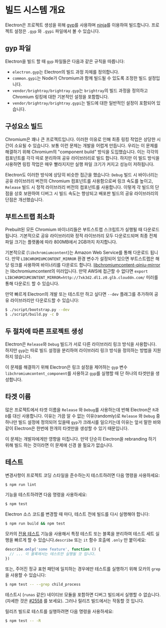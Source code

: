 # 빌드 시스템 개요

Electron은 프로젝트 생성을 위해 [gyp](https://gyp.gsrc.io/)를 사용하며
[ninja](https://ninja-build.org/)를 이용하여 빌드합니다. 프로젝트 설정은 `.gyp` 와
`.gypi` 파일에서 볼 수 있습니다.

## gyp 파일

Electron을 빌드 할 때 `gyp` 파일들은 다음과 같은 규칙을 따릅니다:

* `electron.gyp`는 Electron의 빌드 과정 자체를 정의합니다.
* `common.gypi`는 Node가 Chromium과 함께 빌드될 수 있도록 조정한 빌드 설정입니다.
* `vendor/brightray/brightray.gyp`는 `brightray`의 빌드 과정을 정의하고 Chromium
  링킹에 대한 기본적인 설정을 포함합니다.
* `vendor/brightray/brightray.gypi`는 빌드에 대한 일반적인 설정이 포함되어 있습니다.

## 구성요소 빌드

Chromium은 꽤나 큰 프로젝트입니다. 이러한 이유로 인해 최종 링킹 작업은 상당한 시간이
소요될 수 있습니다. 보통 이런 문제는 개발을 어렵게 만듭니다. 우리는 이 문제를 해결하기
위해 Chromium의 "component build" 방식을 도입했습니다. 이는 각각의 컴포넌트를 각각
따로 분리하여 공유 라이브러리로 빌드 합니다. 하지만 이 빌드 방식을 사용하면 링킹 작업은
매우 빨라지지만 실행 파일 크기가 커지고 성능이 저하됩니다.

Electron도 이러한 방식에 상당히 비슷한 접근을 했습니다:
`Debug` 빌드 시 바이너리는 공유 라이브러리 버전의 Chromium 컴포넌트를 사용함으로써
링크 속도를 높이고, `Release` 빌드 시 정적 라이브러리 버전의 컴포넌트를 사용합니다.
이렇게 각 빌드의 단점을 상호 보완하여 디버그 시 빌드 속도는 향상되고 배포판 빌드의
공유 라이브러리의 단점은 개선했습니다.

## 부트스트랩 최소화

Prebuilt된 모든 Chromium 바이너리들은 부트스트랩 스크립트가 실행될 때 다운로드됩니다.
기본적으로 공유 라이브러리와 정적 라이브러리 모두 다운로드되며 최종 전체 파일 크기는
플랫폼에 따라 800MB에서 2GB까지 차지합니다.

기본적으로 (`libchromiumcontent`)는 Amazon Web Service를 통해 다운로드 됩니다. 만약
`LIBCHROMIUMCONTENT_MIRROR` 환경 변수가 설정되어 있으면 부트스트랩은 해당 링크를
사용하여 바이너리를 다운로드 합니다. [libchromiumcontent-qiniu-mirror](https://github.com/hokein/libchromiumcontent-qiniu-mirror)는
libchromiumcontent의 미러입니다. 만약 AWS에 접근할 수 없다면
`export LIBCHROMIUMCONTENT_MIRROR=http://7xk3d2.dl1.z0.glb.clouddn.com/` 미러를
통해 다운로드 할 수 있습니다.

만약 빠르게 Electron의 개발 또는 테스트만 하고 싶다면 `--dev` 플래그를 추가하여 공유
라이브러리만 다운로드할 수 있습니다:

```bash
$ ./script/bootstrap.py --dev
$ ./script/build.py -c D
```

## 두 절차에 따른 프로젝트 생성

Electron은 `Release`와 `Debug` 빌드가 서로 다른 라이브러리 링크 방식을 사용합니다.
하지만 `gyp`는 따로 빌드 설정을 분리하여 라이브러리 링크 방식을 정의하는 방법을
지원하지 않습니다.

이 문제를 해결하기 위해 Electron은 링크 설정을 제어하는 `gyp` 변수
`libchromiumcontent_component`를 사용하고 `gyp`를 실행할 때 단 하나의 타겟만을
생성합니다.

## 타겟 이름

많은 프로젝트에서 타겟 이름을 `Release` 와 `Debug`를 사용하는데 반해 Electron은
`R`과 `D`를 대신 사용합니다. 이유는 가끔 알 수 없는 이유(randomly)로 `Release` 와
`Debug` 중 하나만 빌드 설정에 정의되어 있을때 `gyp`가 크래시를 일으키는데 이유는 앞서
말한 바와 같이 Electron은 한번에 한개의 타겟만을 생성할 수 있기 때문입니다.

이 문제는 개발자에게만 영향을 미칩니다. 만약 단순히 Electron을 rebranding 하기 위해
빌드 하는 것이라면 이 문제에 신경 쓸 필요가 없습니다.

## 테스트

변경사항이 프로젝트 코딩 스타일을 준수하는지 테스트하려면 다음 명령을 사용하세요:

```bash
$ npm run lint
```

기능을 테스트하려면 다음 명령을 사용하세요:

```bash
$ npm test
```

Electron 소스 코드를 변경할 때 마다, 테스트 전에 빌드를 다시 실행해야 합니다:

```bash
$ npm run build && npm test
```

모카의 [전용 테스트](https://mochajs.org/#exclusive-tests) 기능을 사용해서 특정
테스트 또는 블록을 분리하여 테스트 세트 실행을 빠르게 할 수 있습니다.`describe`
또는 `it` 함수 호출에 `.only` 만 붙이세요:

```js
describe.only('some feature', function () {
  // ... 이 블록에서는 테스트만 실행될 것 입니다.
})
```

또는, 주어진 정규 표현 패턴에 일치하는 경우에만 테스트를 실행하기 위해 모카의
`grep` 을 사용할 수 있습니다:

```sh
$ npm test -- --grep child_process
```

테스트시 (`runas` 같은) 네이티브 모듈을 포함하면 디버그 빌드에서 실행할 수
없습니다. (자세한 것은 [#2558](https://github.com/electron/electron/issues/2558)
를 보세요). 그러나 릴리즈 빌드에서는 작동할 것 입니다.

릴리즈 빌드로 테스트를 실행하려면 다음 명령을 사용하세요:

```bash
$ npm test -- -R
```
